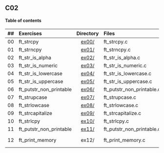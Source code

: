 ## C02

#### Table of contents

|  ##  |Exercises 	       |	                        Directory   	                        |	Files             | Moulinette |
|:----:|:----------------------|:----------------------------------------------------------------------:|:------------------------|:----------:|
|  00  |ft_strcpy              |[ex00/](https://github.com/somedevv/42-C-Piscine/tree/master/C02/ex00)| ft_strcpy.c	            |     OK! :D     |
|  01  |ft_strncpy             |[ex01/](https://github.com/somedevv/42-C-Piscine/tree/master/C02/ex01)|ft_strncpy.c		   	      |     OK! :D     |
|  02  |ft_str_is_alpha        |[ex02/](https://github.com/somedevv/42-C-Piscine/tree/master/C02/ex02)|ft_str_is_alpha.c	      |     OK! :D     |
|  03  |ft_str_is_numeric      |[ex03/](https://github.com/somedevv/42-C-Piscine/tree/master/C02/ex03)|ft_str_is_numeric.c	    |     OK! :D     |
|  04  |ft_str_is_lowercase| [ex04/](https://github.com/somedevv/42-C-Piscine/tree/master/C02/ex04)|ft_str_is_lowercase.c|     OK! :D     |
|  05  |ft_str_is_uppercase        | [ex05/](https://github.com/somedevv/42-C-Piscine/tree/master/C02/ex05)|ft_str_is_uppercase.c	    	|     OK! :D     |
|  06  |ft_putstr_non_printable| [ex06/](https://github.com/somedevv/42-C-Piscine/tree/master/C02/ex06)|ft_putstr_non_printable.c|     OK! :D     |
|  07  |ft_strupcase        | [ex07/](https://github.com/somedevv/42-C-Piscine/tree/master/C02/ex07)|ft_strupcase.c	    	|     OK! :D     |
|  08  |ft_strlowcase| [ex08/](https://github.com/somedevv/42-C-Piscine/tree/master/C02/ex08)|ft_strlowcase.c|     OK! :D     |
|  09  |ft_strcapitalize        | [ex09/](https://github.com/somedevv/42-C-Piscine/tree/master/C02/ex09)|ft_strcapitalize.c	    	|     KO! :(     |
|  10  |ft_strlcpy| [ex10/](https://github.com/somedevv/42-C-Piscine/tree/master/C02/ex10)|ft_strlcpy.c|     OK! :D     |
|  11  |ft_putstr_non_printable| [ex11/](https://github.com/somedevv/42-C-Piscine/tree/master/C02/ex11)|ft_putstr_non_printable.c|     OK! :D     |
|  12  |ft_print_memory        | ex12/	                                                              |ft_print_memory.c	    	|     Nothing turned in :(     |
